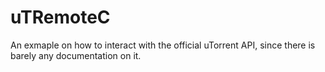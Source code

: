 # uTRemoteC
An exmaple on how to interact with the official uTorrent API, since there is barely any documentation on it. 
